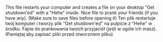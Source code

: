 This file restarts your computer and creates a file on your desktop "Get shutdown'ed" with a "Hehe" inside. Nice file to prank your friends (if you have any). (Make sure to save files before opening it)
Ten plik restartuje twój komputer i tworzy plik "Get shutdown'ed" na pulpicie z "Hehe" w środku. Fajne do prankowania twoich przyjaciół (jeśli w ogóle ich masz). (Pamiętaj aby zapisać pliki przed otworzniem pliku)
